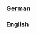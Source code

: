 ### [German](https://github.com/D1p4k/ChainSMPGuide)
### [English](https://github.com/D1p4k/ChainSMPGuide/blob/main/EN-ChainSMPModLoaders.md)
